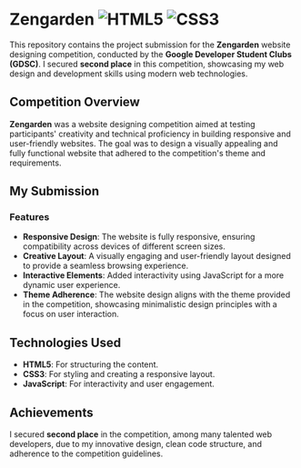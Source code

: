 # Zengarden ![HTML5](https://img.shields.io/badge/html5-%23E34F26.svg?style=for-the-badge&logo=html5&logoColor=white) ![CSS3](https://img.shields.io/badge/css3-%231572B6.svg?style=for-the-badge&logo=css3&logoColor=white) 
This repository contains the project submission for the **Zengarden** website designing competition, conducted by the **Google Developer Student Clubs (GDSC)**. I secured **second place** in this competition, showcasing my web design and development skills using modern web technologies.

## Competition Overview

**Zengarden** was a website designing competition aimed at testing participants' creativity and technical proficiency in building responsive and user-friendly websites. The goal was to design a visually appealing and fully functional website that adhered to the competition's theme and requirements.

## My Submission

### Features

- **Responsive Design**: The website is fully responsive, ensuring compatibility across devices of different screen sizes.
- **Creative Layout**: A visually engaging and user-friendly layout designed to provide a seamless browsing experience.
- **Interactive Elements**: Added interactivity using JavaScript for a more dynamic user experience.
- **Theme Adherence**: The website design aligns with the theme provided in the competition, showcasing minimalistic design principles with a focus on user interaction.
  
## Technologies Used

- **HTML5**: For structuring the content.
- **CSS3**: For styling and creating a responsive layout.
- **JavaScript**: For interactivity and user engagement.

## Achievements

I secured **second place** in the competition, among many talented web developers, due to my innovative design, clean code structure, and adherence to the competition guidelines.
